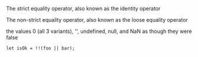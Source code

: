The strict equality operator, also known as the identity operator

The non-strict equality operator, also known as the loose equality operator

 the values 0 (all 3 variants), '', undefined, null, and NaN as though they were false

 ```
 let isOk = !!(foo || bar);
 ```